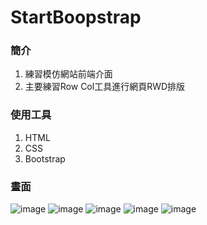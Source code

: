 # StartBoopstrap
### 簡介
1. 練習模仿網站前端介面
2. 主要練習Row Col工具進行網頁RWD排版
### 使用工具
1. HTML
2. CSS
3. Bootstrap
### 畫面
![image](https://user-images.githubusercontent.com/69799370/156912871-c5f94ab6-5bd3-4dd7-9bc4-e27b1fbbdb18.png)
![image](https://user-images.githubusercontent.com/69799370/156912875-8eea8092-5f08-4bc8-bd4d-60e70d7bda6d.png)
![image](https://user-images.githubusercontent.com/69799370/156912878-c3cc6fc3-98ac-4ceb-bf18-c89bf4ecbba8.png)
![image](https://user-images.githubusercontent.com/69799370/156912882-89b50215-5c80-4d5f-8df8-df033c25d9f2.png)
![image](https://user-images.githubusercontent.com/69799370/156912884-1931443a-7e04-447a-b42a-9966d46b17c2.png)
